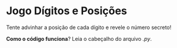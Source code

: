 # Jogo Dígitos e Posições

Tente advinhar a posição de cada dígito e revele o número secreto!

**Como o código funciona**? Leia o cabeçalho do arquivo _.py_.
